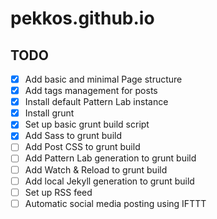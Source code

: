 # pekkos.github.io

## TODO

- [x] Add basic and minimal Page structure
- [x] Add tags management for posts
- [x] Install default Pattern Lab instance
- [x] Install grunt
- [x] Set up basic grunt build script
- [x] Add Sass to grunt build
- [ ] Add Post CSS to grunt build
- [ ] Add Pattern Lab generation to grunt build
- [ ] Add Watch & Reload to grunt build
- [ ] Add local Jekyll generation to grunt build
- [ ] Set up RSS feed
- [ ] Automatic social media posting using IFTTT
